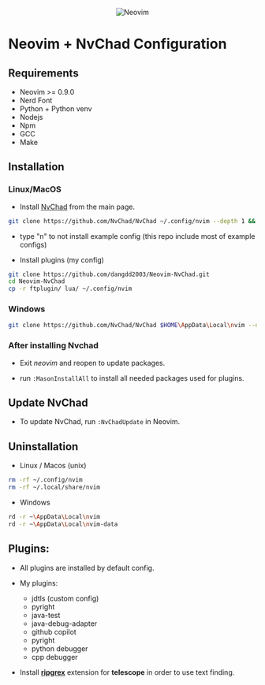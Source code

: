 

<div align="center">

![Neovim](https://raw.githubusercontent.com/neovim/neovim.github.io/master/logos/neovim-logo-300x87.png)
</div>

# Neovim + NvChad Configuration
## Requirements
- Neovim >= 0.9.0
- Nerd Font
- Python + Python venv
- Nodejs
- Npm
- GCC
- Make

## Installation

### Linux/MacOS

- Install [NvChad](https://nvchad.com/docs/quickstart/install) from the main page.

```bash
git clone https://github.com/NvChad/NvChad ~/.config/nvim --depth 1 && nvim
```

- type "n" to not install example config (this repo include most of example configs)

- Install plugins (my config)

```bash
git clone https://github.com/dangdd2003/Neovim-NvChad.git
cd Neovim-NvChad
cp -r ftplugin/ lua/ ~/.config/nvim
```

### Windows
```bash
git clone https://github.com/NvChad/NvChad $HOME\AppData\Local\nvim --depth 1 && nvim
```

### After installing Nvchad

- Exit *neovim* and reopen to update packages.

- run ```:MasonInstallAll``` to install all needed packages used for plugins.

## Update NvChad

- To update NvChad, run ```:NvChadUpdate``` in Neovim.

## Uninstallation

- Linux / Macos (unix)

```bash
rm -rf ~/.config/nvim
rm -rf ~/.local/share/nvim
```
- Windows
```bash
rd -r ~\AppData\Local\nvim
rd -r ~\AppData\Local\nvim-data

```

## Plugins:
- All plugins are installed by default config.
- My plugins:
    - jdtls (custom config)
    - pyright
    - java-test
    - java-debug-adapter
    - github copilot
    - pyright
    - python debugger
    - cpp debugger

- Install **[ripgrex](https://github.com/BurntSushi/ripgrep#installation)** extension for **telescope** in order to use text finding.